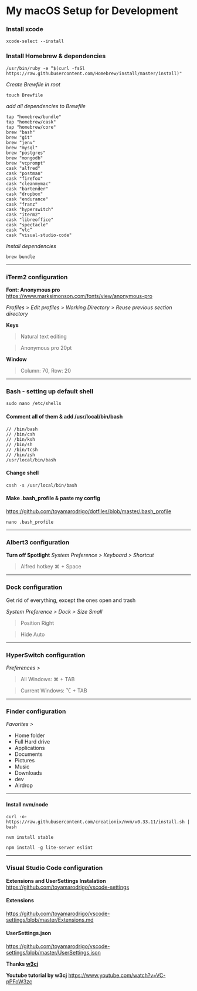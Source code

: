 # My macOS Setup for Development
### Install xcode
```
xcode-select --install
```

### Install Homebrew & dependencies
```
/usr/bin/ruby -e “$(curl -fsSl https://raw.githubusercontent.com/Homebrew/install/master/install)"
```

*Create Brewfile in root*
```
touch Brewfile
```
*add all dependencies to Brewfile*
```
tap "homebrew/bundle"
tap "homebrew/cask"
tap "homebrew/core"
brew "bash"
brew "git"
brew "jenv"
brew "mysql"
brew "postgres"
brew "mongodb"
brew "vcprompt"
cask "alfred"
cask "postman"
cask "firefox"
cask "cleanmymac"
cask "bartender"
cask "dropbox"
cask "endurance"
cask "franz"
cask "hyperswitch"
cask "iterm2"
cask "libreoffice"
cask "spectacle"
cask “vlc”
cask “visual-studio-code"
```
*Install dependencies*
```
brew bundle
```
---

### iTerm2 configuration
**Font: Anonymous pro**
https://www.marksimonson.com/fonts/view/anonymous-pro

*Profiles > Edit profiles > Working Directory > Reuse previous section directory*

**Keys**
> Natural text editing

> Anonymous pro 20pt

**Window**
> Column: 70, Row: 20

---

### Bash - setting up default shell
```
sudo nano /etc/shells
```
#### Comment all of them & add /usr/local/bin/bash
```
// /bin/bash
// /bin/csh
// /bin/ksh
// /bin/sh
// /bin/tcsh
// /bin/zsh
/usr/local/bin/bash
```

#### Change shell
```
cssh -s /usr/local/bin/bash
```

#### Make .bash_profile & paste my config
https://github.com/toyamarodrigo/dotfiles/blob/master/.bash_profile
```
nano .bash_profile
```

---

### Albert3 configuration
**Turn off Spotlight**
*System Preference > Keyboard > Shortcut*

> Alfred hotkey ⌘ + Space

---

### Dock configuration
Get rid of everything, except the ones open and trash

*System Preference > Dock > Size Small*
> Position Right

> Hide Auto

---

### HyperSwitch configuration
*Preferences >*
> All Windows: ⌘ + TAB

> Current Windows: ⌥ + TAB

---

### Finder configuration
*Favorites >*

* Home folder
* Full Hard drive
* Applications
* Documents
* Pictures
* Music
* Downloads
* dev
* Airdrop

---

#### Install nvm/node

```
curl -o- https://raw.githubusercontent.com/creationix/nvm/v0.33.11/install.sh | bash
```
```
nvm install stable
```
```
npm install -g lite-server eslint
```
---

### Visual Studio Code configuration

**Extensions and UserSettings Instalation**
https://github.com/toyamarodrigo/vscode-settings

#### Extensions

https://github.com/toyamarodrigo/vscode-settings/blob/master/Extensions.md

#### UserSettings.json

https://github.com/toyamarodrigo/vscode-settings/blob/master/UserSettings.json


**Thanks [w3cj](https://github.com/w3cj)**

**Youtube tutorial by w3cj**
https://www.youtube.com/watch?v=VC-pPFoW3zc

